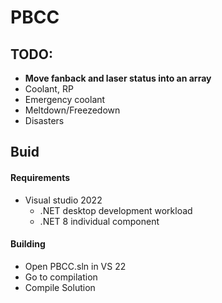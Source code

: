# PBCC
## TODO:
- **Move fanback and laser status into an array**
- Coolant, RP
- Emergency coolant
- Meltdown/Freezedown
- Disasters
## Buid
#### Requirements
- Visual studio 2022
    - .NET desktop development workload
    - .NET 8 individual component

#### Building
- Open PBCC.sln in VS 22
- Go to compilation
- Compile Solution